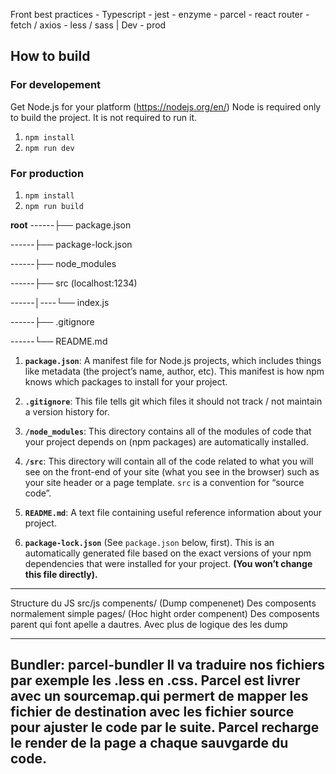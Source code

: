 Front best practices - Typescript - jest - enzyme - parcel - react router - fetch / axios - less / sass | Dev - prod

## How to build

### For developement

Get Node.js for your platform (https://nodejs.org/en/)
Node is required only to build the project. It is not required to run it.

1. `npm install`
2. `npm run dev`

### For production

1. `npm install`
2. `npm run build`




**root**
------├── package.json 

------├── package-lock.json 

------├── node_modules

------├── src (localhost:1234)

------│----└── index.js

------├── .gitignore

------└── README.md


1. **`package.json`**: A manifest file for Node.js projects, which includes things like metadata (the project’s name, author, etc). This manifest is how npm knows which packages to install for your project.

2.  **`.gitignore`**: This file tells git which files it should not track / not maintain a version history for.

3.  **`/node_modules`**: This directory contains all of the modules of code that your project depends on (npm packages) are automatically installed.

4.  **`/src`**: This directory will contain all of the code related to what you will see on the front-end of your site (what you see in the browser) such as your site header or a page template. `src` is a convention for “source code”.

5. **`README.md`**: A text file containing useful reference information about your project.

6. **`package-lock.json`** (See `package.json` below, first). This is an automatically generated file based on the exact versions of your npm dependencies that were installed for your project. **(You won’t change this file directly).**



------------------
Structure du JS 
src/js
    compenents/ (Dump compenenet) Des composents normalement simple
    pages/ (Hoc hight order compenent) Des composents parent qui font apelle a dautres. Avec plus de logique des les dump 

------------------
Bundler: parcel-bundler
Il va traduire nos fichiers par exemple les .less en .css. 
Parcel est livrer avec un sourcemap.qui permert de mapper les fichier de destination avec les fichier source pour ajuster le code par le suite.
Parcel recharge le render de la page a chaque sauvgarde du code.
 -------------------



